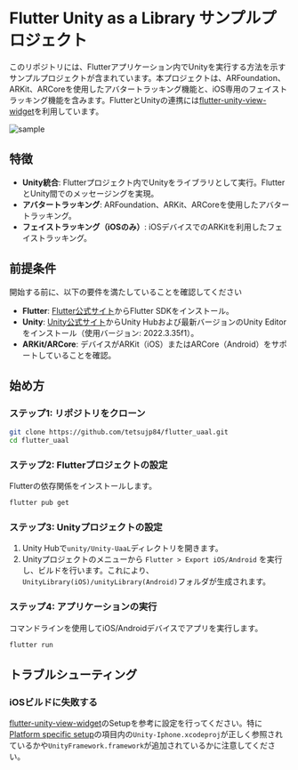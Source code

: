 # Flutter Unity as a Library サンプルプロジェクト

このリポジトリには、Flutterアプリケーション内でUnityを実行する方法を示すサンプルプロジェクトが含まれています。本プロジェクトは、ARFoundation、ARKit、ARCoreを使用したアバタートラッキング機能と、iOS専用のフェイストラッキング機能を含みます。FlutterとUnityの連携には[flutter-unity-view-widget](https://github.com/juicycleff/flutter-unity-view-widget)を利用しています。

![sample](https://github.com/tetsujp84/flutter_uaal/assets/11347090/f3606d9f-07fe-4a51-8f71-a54050180479)

## 特徴


- **Unity統合**: Flutterプロジェクト内でUnityをライブラリとして実行。FlutterとUnity間でのメッセージングを実現。
- **アバタートラッキング**: ARFoundation、ARKit、ARCoreを使用したアバタートラッキング。
- **フェイストラッキング（iOSのみ）**: iOSデバイスでのARKitを利用したフェイストラッキング。

## 前提条件

開始する前に、以下の要件を満たしていることを確認してください

- **Flutter**: [Flutter公式サイト](https://flutter.dev/docs/get-started/install)からFlutter SDKをインストール。
- **Unity**: [Unity公式サイト](https://unity.com/)からUnity Hubおよび最新バージョンのUnity Editorをインストール（使用バージョン: 2022.3.35f1）。
- **ARKit/ARCore**: デバイスがARKit（iOS）またはARCore（Android）をサポートしていることを確認。

## 始め方

### ステップ1: リポジトリをクローン

```bash
git clone https://github.com/tetsujp84/flutter_uaal.git
cd flutter_uaal
```

### ステップ2: Flutterプロジェクトの設定

Flutterの依存関係をインストールします。

```bash
flutter pub get
```

### ステップ3: Unityプロジェクトの設定

1. Unity Hubで`unity/Unity-UaaL`ディレクトリを開きます。
2. Unityプロジェクトのメニューから `Flutter > Export iOS/Android` を実行し、ビルドを行います。これにより、`UnityLibrary(iOS)/unityLibrary(Android)`フォルダが生成されます。

### ステップ4: アプリケーションの実行

コマンドラインを使用してiOS/Androidデバイスでアプリを実行します。

```bash
flutter run
```

## トラブルシューティング
### iOSビルドに失敗する
[flutter-unity-view-widget](https://github.com/juicycleff/flutter-unity-view-widget)のSetupを参考に設定を行ってください。特に[Platform specific setup](https://github.com/juicycleff/flutter-unity-view-widget?tab=readme-ov-file#platform-specific-setup-after-unity-export)の項目内の`Unity-Iphone.xcodeproj`が正しく参照されているかや`UnityFramework.framework`が追加されているかに注意してください。
